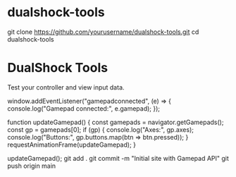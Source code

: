# dualshock-tools
git clone https://github.com/yourusername/dualshock-tools.git
cd dualshock-tools
<!DOCTYPE html>
<html lang="en">
<head>
  <meta charset="UTF-8">
  <title>DualShock Tools</title>
  <link rel="stylesheet" href="style.css">
</head>
<body>
  <h1>DualShock Tools</h1>
  <p>Test your controller and view input data.</p>
  <script src="script.js"></script>
</body>
</html>
window.addEventListener("gamepadconnected", (e) => {
  console.log("Gamepad connected:", e.gamepad);
});

function updateGamepad() {
  const gamepads = navigator.getGamepads();
  const gp = gamepads[0];
  if (gp) {
    console.log("Axes:", gp.axes);
    console.log("Buttons:", gp.buttons.map(btn => btn.pressed));
  }
  requestAnimationFrame(updateGamepad);
}

updateGamepad();
git add .
git commit -m "Initial site with Gamepad API"
git push origin main
